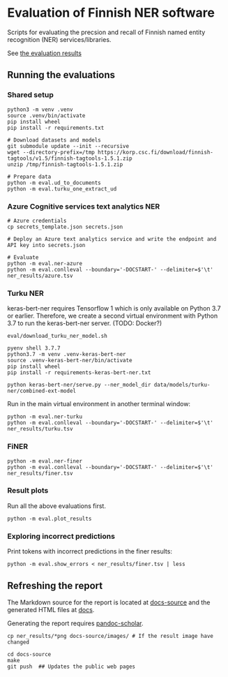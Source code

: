 # Evaluation of Finnish NER software

Scripts for evaluating the precsion and recall of Finnish named entity
recognition (NER) services/libraries.

See [the evaluation results](https://aajanki.github.io/fi-ner-eval/index.html)

## Running the evaluations

### Shared setup

```
python3 -m venv .venv
source .venv/bin/activate
pip install wheel
pip install -r requirements.txt

# Download datasets and models
git submodule update --init --recursive
wget --directory-prefix=/tmp https://korp.csc.fi/download/finnish-tagtools/v1.5/finnish-tagtools-1.5.1.zip
unzip /tmp/finnish-tagtools-1.5.1.zip

# Prepare data
python -m eval.ud_to_documents
python -m eval.turku_one_extract_ud
```

### Azure Cognitive services text analytics NER

```
# Azure credentials
cp secrets_template.json secrets.json

# Deploy an Azure text analytics service and write the endpoint and API key into secrets.json

# Evaluate
python -m eval.ner-azure
python -m eval.conlleval --boundary='-DOCSTART-' --delimiter=$'\t' ner_results/azure.tsv
```

### Turku NER

keras-bert-ner requires Tensorflow 1 which is only available on Python
3.7 or earlier. Therefore, we create a second virtual environment with
Python 3.7 to run the keras-bert-ner server. (TODO: Docker?)

```
eval/download_turku_ner_model.sh

pyenv shell 3.7.7
python3.7 -m venv .venv-keras-bert-ner
source .venv-keras-bert-ner/bin/activate
pip install wheel
pip install -r requirements-keras-bert-ner.txt

python keras-bert-ner/serve.py --ner_model_dir data/models/turku-ner/combined-ext-model
```

Run in the main virtual environment in another terminal window:

```
python -m eval.ner-turku
python -m eval.conlleval --boundary='-DOCSTART-' --delimiter=$'\t' ner_results/turku.tsv
```

### FiNER

```
python -m eval.ner-finer
python -m eval.conlleval --boundary='-DOCSTART-' --delimiter=$'\t' ner_results/finer.tsv
```

### Result plots

Run all the above evaluations first.

```
python -m eval.plot_results
```

### Exploring incorrect predictions

Print tokens with incorrect predictions in the finer results:

```
python -m eval.show_errors < ner_results/finer.tsv | less
```

## Refreshing the report

The Markdown source for the report is located at [docs-source](docs-source) and the generated HTML files at [docs](docs).

Generating the report requires [pandoc-scholar](https://github.com/pandoc-scholar/pandoc-scholar).

```
cp ner_results/*png docs-source/images/ # If the result image have changed

cd docs-source
make
git push  ## Updates the public web pages
```
